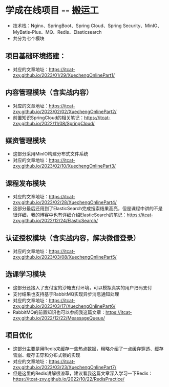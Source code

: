# 学成在线项目 -- 搬运工
- 技术栈：Nginx、SpringBoot、Spring Cloud、Spring Security、MinIO、MyBatis-Plus、MQ、Redis、Elasticsearch
- 共分为七个模块

## 项目基础环境搭建：
- 对应的文章地址：https://itcat-zxy.github.io/2023/01/29/XuechengOnlinePart1/
## 内容管理模块（含实战内容）
- 对应的文章地址：https://itcat-zxy.github.io/2023/02/02/XuechengOnlinePart2/
- 前置知识SpringCloud的相关笔记：https://itcat-zxy.github.io/2022/11/08/SpringCloud/
## 媒资管理模块
- 这部分采用MinIO构建分布式文件系统
- 对应的文章地址：https://itcat-zxy.github.io/2023/02/10/XuechengOnlinePart3/
## 课程发布模块
- 对应的文章地址：https://itcat-zxy.github.io/2023/02/28/XuechengOnlinePart4/
- 这部分最后还用到了ElasticSearch完成搜索结果高亮，但是课程中讲的不是很详细，我的博客中也有详细介绍ElasticSearch的笔记：https://itcat-zxy.github.io/2022/12/24/ElasticSearch/
## 认证授权模块（含实战内容，解决微信登录）
- 对应的文章地址：https://itcat-zxy.github.io/2023/03/08/XuechengOnlinePart5/
## 选课学习模块
- 这部分还接入了支付宝的沙箱支付环境，可以模拟真实的用户扫码支付
- 支付结果也支持基于RabbitMQ实现异步消息通知处理 
- 对应的文章地址：https://itcat-zxy.github.io/2023/03/17/XuechengOnlinePart6/
- RabbitMQ的前置知识也可以参阅我这篇文章：https://itcat-zxy.github.io/2022/12/22/MeassageQueue/
## 项目优化
- 这部分主要是用Redis来缓存一些热点数据，粗略介绍了一点缓存穿透、缓存雪崩、缓存击穿和分布式锁的实现
- 对应的文章地址：https://itcat-zxy.github.io/2023/03/23/XuechengOnlinePart7/
- 但是这里的Redis讲解很潦草，建议看我这篇文章深入学习一下Redis：https://itcat-zxy.github.io/2022/10/22/RedisPractice/
